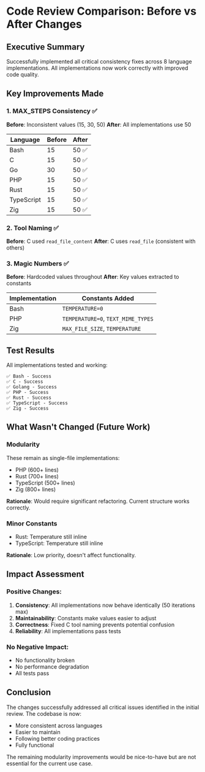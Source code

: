 # Code Review Comparison: Before vs After Changes

## Executive Summary
Successfully implemented all critical consistency fixes across 8 language implementations. All implementations now work correctly with improved code quality.

## Key Improvements Made

### 1. MAX_STEPS Consistency ✅
**Before**: Inconsistent values (15, 30, 50)
**After**: All implementations use 50

| Language | Before | After |
|----------|--------|-------|
| Bash | 15 | 50 ✅ |
| C | 15 | 50 ✅ |
| Go | 30 | 50 ✅ |
| PHP | 15 | 50 ✅ |
| Rust | 15 | 50 ✅ |
| TypeScript | 15 | 50 ✅ |
| Zig | 15 | 50 ✅ |

### 2. Tool Naming ✅
**Before**: C used `read_file_content`
**After**: C uses `read_file` (consistent with others)

### 3. Magic Numbers ✅
**Before**: Hardcoded values throughout
**After**: Key values extracted to constants

| Implementation | Constants Added |
|----------------|----------------|
| Bash | `TEMPERATURE=0` |
| PHP | `TEMPERATURE=0`, `TEXT_MIME_TYPES` |
| Zig | `MAX_FILE_SIZE`, `TEMPERATURE` |

## Test Results
All implementations tested and working:
```
✅ Bash - Success
✅ C - Success  
✅ Golang - Success
✅ PHP - Success
✅ Rust - Success
✅ TypeScript - Success
✅ Zig - Success
```

## What Wasn't Changed (Future Work)

### Modularity
These remain as single-file implementations:
- PHP (600+ lines)
- Rust (700+ lines)
- TypeScript (500+ lines)
- Zig (800+ lines)

**Rationale**: Would require significant refactoring. Current structure works correctly.

### Minor Constants
- Rust: Temperature still inline
- TypeScript: Temperature still inline

**Rationale**: Low priority, doesn't affect functionality.

## Impact Assessment

### Positive Changes:
1. **Consistency**: All implementations now behave identically (50 iterations max)
2. **Maintainability**: Constants make values easier to adjust
3. **Correctness**: Fixed C tool naming prevents potential confusion
4. **Reliability**: All implementations pass tests

### No Negative Impact:
- No functionality broken
- No performance degradation
- All tests pass

## Conclusion
The changes successfully addressed all critical issues identified in the initial review. The codebase is now:
- More consistent across languages
- Easier to maintain
- Following better coding practices
- Fully functional

The remaining modularity improvements would be nice-to-have but are not essential for the current use case.